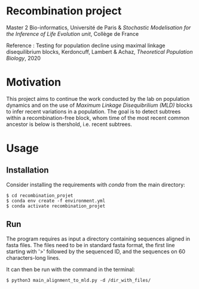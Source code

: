 # Recombination project

Master 2 Bio-informatics, Université de Paris & *Stochastic Modelisation for the Inference of Life Evolution unit*, Collège de France


Reference :
Testing for population decline using maximal linkage disequilibrium blocks, Kerdoncuff, Lambert & Achaz, *Theoretical Population Biology*, 2020

# Motivation
This project aims to continue the work conducted by the lab on population dynamics and on the use of *Maximum Linkage Disequibrilium (MLD)* blocks to infer recent variations in a population. The goal is to detect subtrees within a recombination-free block, whom time of the most recent common ancestor is below is thershold, i.e. recent subtrees.

# Usage
## Installation
Consider installing the requirements with *conda* from the main directory:
```
$ cd recombination_projet
$ conda env create -f environment.yml
$ conda activate recombination_projet
```

## Run
The program requires as input a directory containing sequences aligned in fasta files. The files need to be in standard fasta format, the first line starting with '>' followed by the sequenced ID, and the sequences on 60 characters-long lines.

It can then be run with the command in the terminal:
```
$ python3 main_alignment_to_mld.py -d /dir_with_files/
```







